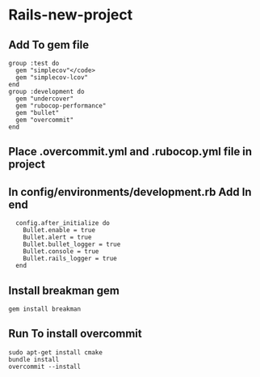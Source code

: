 # Rails-new-project

## Add To gem file
```
group :test do
  gem "simplecov"</code>
  gem "simplecov-lcov"
end
group :development do
  gem "undercover"
  gem "rubocop-performance"
  gem "bullet"
  gem "overcommit"
end
```
## Place .overcommit.yml and .rubocop.yml file in project

## In config/environments/development.rb Add In end

```
  config.after_initialize do
    Bullet.enable = true
    Bullet.alert = true
    Bullet.bullet_logger = true
    Bullet.console = true
    Bullet.rails_logger = true
  end
```
## Install breakman gem 
```
gem install breakman
```

## Run To install overcommit
```
sudo apt-get install cmake
bundle install 
overcommit --install
```
